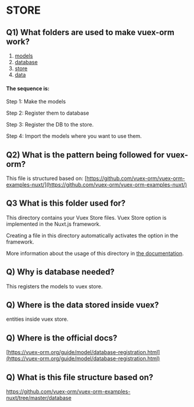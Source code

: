 # STORE

## Q1) What folders are used to make vuex-orm work?

1. [models](../models/)
2. [database](../database/)
3. [store](../store/)
4. [data](../data/)

#### The sequence is:

Step 1: Make the models

Step 2: Register them to database

Step 3: Register the DB to the store.

Step 4: Import the models where you want to use them.

## Q2) What is the pattern being followed for vuex-orm?

This file is structured based on:
[https://github.com/vuex-orm/vuex-orm-examples-nuxt/](https://github.com/vuex-orm/vuex-orm-examples-nuxt/)

## Q3 What is this folder used for?

This directory contains your Vuex Store files.
Vuex Store option is implemented in the Nuxt.js framework.

Creating a file in this directory automatically activates the option in the framework.

More information about the usage of this directory in [the documentation](https://nuxtjs.org/guide/vuex-store).

## Q) Why is database needed?

This registers the models to vuex store.

## Q) Where is the data stored inside vuex?

entities inside vuex store.

## Q) Where is the official docs?

[https://vuex-orm.org/guide/model/database-registration.html](https://vuex-orm.org/guide/model/database-registration.html)

## Q) What is this file structure based on?

https://github.com/vuex-orm/vuex-orm-examples-nuxt/tree/master/database
